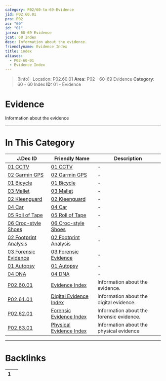 ```yaml
---
category: P02/60-to-69-Evidence
jid: P02.60.01
pro: P02
ac: "60"
id: "01"
jarea: 60-69 Evidence
jcat: 60 Index
desc: Information about the evidence.
friendlyname: Evidence Index
title: index
aliases:
  - P02-60-01
  - Evidence Index
---
```

>[!info]- Location: P02.60.01
>**Area:** P02 - 60-69 Evidence
>**Category:** 60 - 60 Index
>**ID:** 01 - Evidence

# Evidence

Information about the evidence



---
# In This Category

| J.Dec ID                                                                                                         | Friendly Name                                                                                                    | Description                              |
| ---------------------------------------------------------------------------------------------------------------- | ---------------------------------------------------------------------------------------------------------------- | ---------------------------------------- |
| [01 CCTV](../../hidden/01%20CCTV.md)                              | [01 CCTV](../../hidden/01%20CCTV.md)                              | \-                                       |
| [02 Garmin GPS](../../hidden/02%20Garmin%20GPS.md)                  | [02 Garmin GPS](../../hidden/02%20Garmin%20GPS.md)                  | \-                                       |
| [01 Bicycle](../../hidden/01%20Bicycle.md)                       | [01 Bicycle](../../hidden/01%20Bicycle.md)                       | \-                                       |
| [03 Mallet](../../hidden/03%20Mallet.md)                         | [03 Mallet](../../hidden/03%20Mallet.md)                         | \-                                       |
| [02 Kleenguard](../../hidden/02%20Kleenguard.md)                 | [02 Kleenguard](../../hidden/02%20Kleenguard.md)                 | \-                                       |
| [04 Car](../../hidden/04%20Car.md)                               | [04 Car](../../hidden/04%20Car.md)                               | \-                                       |
| [05 Roll of Tape](../../hidden/05%20Roll%20of%20Tape.md)             | [05 Roll of Tape](../../hidden/05%20Roll%20of%20Tape.md)             | \-                                       |
| [06 Croc-style Shoes](../../hidden/06%20Croc-style%20Shoes.md)     | [06 Croc-style Shoes](../../hidden/06%20Croc-style%20Shoes.md)     | \-                                       |
| [02 Footprint Analysis](../../hidden/02%20Footprint%20Analysis.md) | [02 Footprint Analysis](../../hidden/02%20Footprint%20Analysis.md) | \-                                       |
| [03 Forensic Evidence](../../hidden/03%20Forensic%20Evidence.md)   | [03 Forensic Evidence](../../hidden/03%20Forensic%20Evidence.md)   | \-                                       |
| [01 Autopsy](../../hidden/01%20Autopsy.md)                       | [01 Autopsy](../../hidden/01%20Autopsy.md)                       | \-                                       |
| [04 DNA](../../hidden/04%20DNA.md)                               | [04 DNA](../../hidden/04%20DNA.md)                               | \-                                       |
| [P02.60.01](index.md)                                         | [Evidence Index](index.md)                                    | Information about the evidence.          |
| [P02.61.01](./61-Digital/index.md)                              | [Digital Evidence Index](./61-Digital/index.md)                 | Information about the digital evidence.  |
| [P02.62.01](./62-Forensic/index.md)                             | [Forensic Evidence Index](./62-Forensic/index.md)               | Information about the forensic evidence. |
| [P02.63.01](./63-Physical/index.md)                             | [Physical Evidence Index](./63-Physical/index.md)               | Information about the physical evidence  |


---
# Backlinks
<div><table class="dataview table-view-table"><thead class="table-view-thead"><tr class="table-view-tr-header"><th class="table-view-th"><span></span><span class="dataview small-text">1</span></th><th class="table-view-th"><span></span></th></tr></thead><tbody class="table-view-tbody"></tbody></table></div>